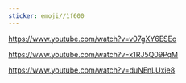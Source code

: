 ```yaml
---
sticker: emoji//1f600
---
```

https://www.youtube.com/watch?v=v07gXY6ESEo

https://www.youtube.com/watch?v=x1RJ5Q09PqM

https://www.youtube.com/watch?v=duNEnLUxie8